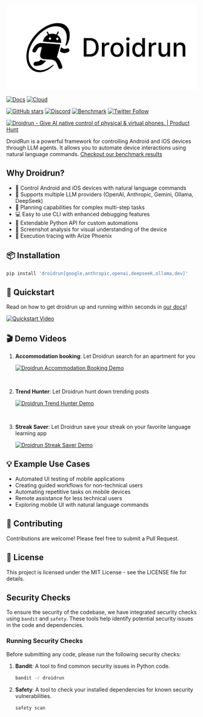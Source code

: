 <picture>
  <source media="(prefers-color-scheme: dark)" srcset="./static/droidrun-dark.png">
  <source media="(prefers-color-scheme: light)" srcset="./static/droidrun.png">
  <img src="./static/droidrun.png"  width="full">
</picture>

[![Docs](https://img.shields.io/badge/Docs-📕-blue?style=for-the-badge)](https://docs.droidrun.ai)
[![Cloud](https://img.shields.io/badge/Cloud-☁️-blue?style=for-the-badge)](http://cloud.droidrun.ai)

[![GitHub stars](https://img.shields.io/github/stars/droidrun/droidrun?style=social)](https://github.com/droidrun/droidrun/stargazers)
[![Discord](https://img.shields.io/discord/1360219330318696488?color=7289DA&label=Discord&logo=discord&logoColor=white)](https://discord.gg/ZZbKEZZkwK)
[![Benchmark](https://img.shields.io/badge/Benchmark-🏅-teal)](https://droidrun.ai/benchmark)
[![Twitter Follow](https://img.shields.io/twitter/follow/droid_run?style=social)](https://x.com/droid_run)

<picture>
  <source media="(prefers-color-scheme: dark)" srcset="https://api.producthunt.com/widgets/embed-image/v1/top-post-badge.svg?post_id=983810&theme=dark&period=daily&t=1753948032207">
  <source media="(prefers-color-scheme: light)" srcset="https://api.producthunt.com/widgets/embed-image/v1/top-post-badge.svg?post_id=983810&theme=neutral&period=daily&t=1753948125523">
  <a href="https://www.producthunt.com/products/droidrun-framework-for-mobile-agent?embed=true&utm_source=badge-top-post-badge&utm_medium=badge&utm_source=badge-droidrun" target="_blank"><img src="https://api.producthunt.com/widgets/embed-image/v1/top-post-badge.svg?post_id=983810&theme=neutral&period=daily&t=1753948125523" alt="Droidrun - Give&#0032;AI&#0032;native&#0032;control&#0032;of&#0032;physical&#0032;&#0038;&#0032;virtual&#0032;phones&#0046; | Product Hunt" style="width: 200px; height: 54px;" width="200" height="54" /></a>
</picture>



DroidRun is a powerful framework for controlling Android and iOS devices through LLM agents. It allows you to automate device interactions using natural language commands. [Checkout our benchmark results](https://droidrun.ai/benchmark)

## Why Droidrun?

- 🤖 Control Android and iOS devices with natural language commands
- 🔀 Supports multiple LLM providers (OpenAI, Anthropic, Gemini, Ollama, DeepSeek)
- 🧠 Planning capabilities for complex multi-step tasks
- 💻 Easy to use CLI with enhanced debugging features
- 🐍 Extendable Python API for custom automations
- 📸 Screenshot analysis for visual understanding of the device
- 🫆 Execution tracing with Arize Phoenix

## 📦 Installation

```bash
pip install 'droidrun[google,anthropic,openai,deepseek,ollama,dev]'
```

## 🚀 Quickstart
Read on how to get droidrun up and running within seconds in [our docs](https://docs.droidrun.ai/v3/quickstart)!   

[![Quickstart Video](https://img.youtube.com/vi/4WT7FXJah2I/0.jpg)](https://www.youtube.com/watch?v=4WT7FXJah2I)

## 🎬 Demo Videos

1. **Accommodation booking**: Let Droidrun search for an apartment for you

   [![Droidrun Accommodation Booking Demo](https://img.youtube.com/vi/VUpCyq1PSXw/0.jpg)](https://youtu.be/VUpCyq1PSXw)

<br>

2. **Trend Hunter**: Let Droidrun hunt down trending posts

   [![Droidrun Trend Hunter Demo](https://img.youtube.com/vi/7V8S2f8PnkQ/0.jpg)](https://youtu.be/7V8S2f8PnkQ)

<br>

3. **Streak Saver**: Let Droidrun save your streak on your favorite language learning app

   [![Droidrun Streak Saver Demo](https://img.youtube.com/vi/B5q2B467HKw/0.jpg)](https://youtu.be/B5q2B467HKw)


## 💡 Example Use Cases

- Automated UI testing of mobile applications
- Creating guided workflows for non-technical users
- Automating repetitive tasks on mobile devices
- Remote assistance for less technical users
- Exploring mobile UI with natural language commands

## 👥 Contributing

Contributions are welcome! Please feel free to submit a Pull Request.

## 📄 License

This project is licensed under the MIT License - see the LICENSE file for details. 

## Security Checks

To ensure the security of the codebase, we have integrated security checks using `bandit` and `safety`. These tools help identify potential security issues in the code and dependencies.

### Running Security Checks

Before submitting any code, please run the following security checks:

1. **Bandit**: A tool to find common security issues in Python code.
   ```bash
   bandit -r droidrun
   ```

2. **Safety**: A tool to check your installed dependencies for known security vulnerabilities.
   ```bash
   safety scan
   ```